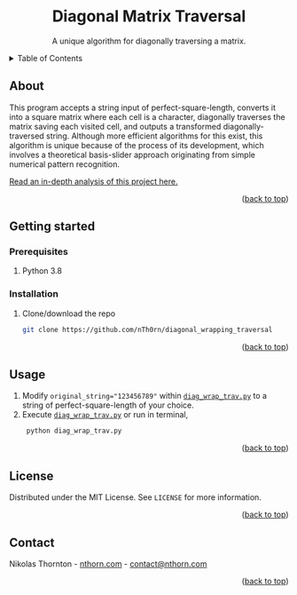 
<a id="readme-top"></a>
<div align="center">
<h1 align="center">Diagonal Matrix Traversal</h1>

  <p align="center">
    A unique algorithm for diagonally traversing a matrix.
  </p>

  <p align="center">
</p>
</div>

<details>
  <summary>Table of Contents</summary>
  <ol>
    <li>
      <a href="#about">About</a>
    </li>
    <li>
      <a href="#getting-started">Getting started</a>
      <ul>
        <li><a href="#prerequisites">Prerequisites</a></li>
        <li><a href="#installation">Installation</a></li>
      </ul>
    </li>
    <li><a href="#usage">Usage</a></li>
    <li><a href="#license">License</a></li>
    <li><a href="#contact">Contact</a></li>
  </ol>
</details>



<!-- ABOUT -->
## About
This program accepts a string input of perfect-square-length, converts it into a square matrix where each cell is a character, diagonally traverses the matrix saving each visited cell, and outputs a transformed diagonally-traversed string. Although more efficient algorithms for this exist, this algorithm is unique because of the process of its development, which involves a theoretical basis-slider approach originating from simple numerical pattern recognition.

[Read an in-depth analysis of this project here.](https://www.nthorn.com/articles/diagonal_traversal)
<p align="right">(<a href="#readme-top">back to top</a>)</p>

<!-- INSTALLATION -->
## Getting started

### Prerequisites

1. Python 3.8

### Installation

1. Clone/download the repo
   ```sh
   git clone https://github.com/nTh0rn/diagonal_wrapping_traversal
   ```

<p align="right">(<a href="#readme-top">back to top</a>)</p>

<!-- USAGE -->
## Usage
1. Modify `original_string="123456789"` within [`diag_wrap_trav.py`](https://github.com/nTh0rn/diagonal_wrapping_traversal/blob/main/diag_wrap_trav.py) to a string of perfect-square-length of your choice.
2. Execute [`diag_wrap_trav.py`](https://github.com/nTh0rn/diagonal_wrapping_traversal/blob/main/diag_wrap_trav.py) or run in terminal,
   ```bash
	python diag_wrap_trav.py
   ```
<p align="right">(<a href="#readme-top">back to top</a>)</p>

<!-- LICENSE -->
## License

Distributed under the MIT License. See `LICENSE` for more information.

<p align="right">(<a href="#readme-top">back to top</a>)</p>

<!-- CONTACT -->
## Contact

Nikolas Thornton - [nthorn.com](https://nthorn.com) - contact@nthorn.com

<p align="right">(<a href="#readme-top">back to top</a>)</p>

